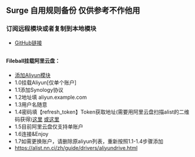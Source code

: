 ## Surge 自用规则备份 仅供参考不作他用
### 订阅远程模块或者复制到本地模块
* [GitHub链接](https://github.com/Keywos/Rule)
##
#### Fileball挂载阿里云盘：
* [添加Aliyun模块](https://raw.githubusercontent.com/Keywos/Rule/main/module/Fileball_aliyun.sgmodule)
* 1.0挂载Aliyun[仅单个账户]
* 1.1添加Synology协议
* 1.2地址填 aliyun.example.com
* 1.3用户名随意
* 1.4密码填【refresh_token】Token获取地址(需要用阿里云盘扫描alist的二维码获得)[这里]( https://alist-doc.nn.ci/docs/driver/aliyundrive ) [或这里](https://alist.nn.ci/zh/guide/drivers/aliyundrive.html)
* 1.5目前阿里云盘仅支持单账户
* 1.6连接&Enjoy
* 1.7如需更换账户，请删除原aliyun列表，重新按照1.1-1.4步骤添加
* https://alist.nn.ci/zh/guide/drivers/aliyundrive.html
